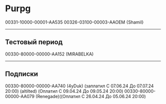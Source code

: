 # Purpg
00331-10000-00001-AA535
00326-03100-00003-AAOEM {Shamil}

-------
Тестовый период 
-------
00330-80000-00000-AA152 (MIRABELKA)


-------
Подписки
-------
00330-80000-00000-AA740 (4yDuk) (заплатил C 07.06.24 До 07.07.24  20:00) 
 (altilted) (Оплатил C 09.04.24 До 09.05.24  20:00) 
00330-80000-00000-AA079
(Renegade)((Оплатил C 26.04.24 До 05.06.24  20:00)


